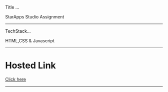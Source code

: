 Title ...

StarApps Studio Assignment

---

TechStack...

HTML,CSS & Javascript


---

<h1>Hosted Link</h1>

[Click here](https://umbrella-assignment-dvgnvf9sz-sailfire.vercel.app/)

---
